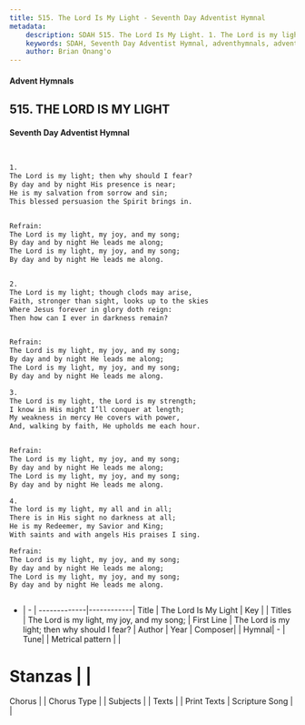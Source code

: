 ```yaml
---
title: 515. The Lord Is My Light - Seventh Day Adventist Hymnal
metadata:
    description: SDAH 515. The Lord Is My Light. 1. The Lord is my light; then why should I fear? By day and by night His presence is near; He is my salvation from sorrow and sin; This blessed persuasion the Spirit brings in. 
    keywords: SDAH, Seventh Day Adventist Hymnal, adventhymnals, advent hymnals, The Lord Is My Light, The Lord is my light; then why should I fear? ,The Lord is my light, my joy, and my song;
    author: Brian Onang'o
---
```


#### Advent Hymnals
## 515. THE LORD IS MY LIGHT
#### Seventh Day Adventist Hymnal

```txt


1.
The Lord is my light; then why should I fear?
By day and by night His presence is near;
He is my salvation from sorrow and sin;
This blessed persuasion the Spirit brings in.


Refrain:
The Lord is my light, my joy, and my song;
By day and by night He leads me along;
The Lord is my light, my joy, and my song;
By day and by night He leads me along.


2.
The Lord is my light; though clods may arise,
Faith, stronger than sight, looks up to the skies
Where Jesus forever in glory doth reign:
Then how can I ever in darkness remain?


Refrain:
The Lord is my light, my joy, and my song;
By day and by night He leads me along;
The Lord is my light, my joy, and my song;
By day and by night He leads me along.

3.
The Lord is my light, the Lord is my strength;
I know in His might I’ll conquer at length;
My weakness in mercy He covers with power,
And, walking by faith, He upholds me each hour.


Refrain:
The Lord is my light, my joy, and my song;
By day and by night He leads me along;
The Lord is my light, my joy, and my song;
By day and by night He leads me along.

4.
The lord is my light, my all and in all;
There is in His sight no darkness at all;
He is my Redeemer, my Savior and King;
With saints and with angels His praises I sing.

Refrain:
The Lord is my light, my joy, and my song;
By day and by night He leads me along;
The Lord is my light, my joy, and my song;
By day and by night He leads me along.



```

- |   -  |
-------------|------------|
Title | The Lord Is My Light |
Key |  |
Titles | The Lord is my light, my joy, and my song; |
First Line | The Lord is my light; then why should I fear? |
Author | 
Year | 
Composer|  |
Hymnal|  - |
Tune|  |
Metrical pattern | |
# Stanzas |  |
Chorus |  |
Chorus Type |  |
Subjects |  |
Texts |  |
Print Texts | 
Scripture Song |  |
  
